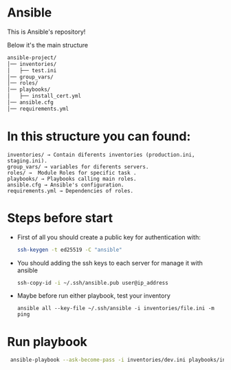 # Ansible

This is Ansible's repository!

Below it's the main structure

```bash
ansible-project/
│── inventories/
│   ├── test.ini
│── group_vars/
│── roles/
│── playbooks/
│   ├── install_cert.yml
│── ansible.cfg
│── requirements.yml
```
# In this structure you can found:

    inventories/ → Contain diferents inventories (production.ini, staging.ini).
    group_vars/ → variables for diferents servers.
    roles/ →  Module Roles for specific task .
    playbooks/ → Playbooks calling main roles.
    ansible.cfg → Ansible's configuration.
    requirements.yml → Dependencies of roles.

# Steps before start

* First of all you should create a public key for authentication with:

    ```bash
    ssh-keygen -t ed25519 -C "ansible"
    ```

* You should adding the ssh keys to each server for manage it with ansible
    ```bash
    ssh-copy-id -i ~/.ssh/ansible.pub user@ip_address
    ```
* Maybe before run either playbook, test your inventory
    ```
    ansible all --key-file ~/.ssh/ansible -i inventories/file.ini -m ping
    ```

# Run playbook


```bash
 ansible-playbook --ask-become-pass -i inventories/dev.ini playbooks/install_cert.yml
```